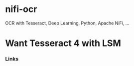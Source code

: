 # nifi-ocr
OCR with Tesseract, Deep Learning, Python, Apache NiFi, ...

# Want Tesseract 4 with LSM

### Links

